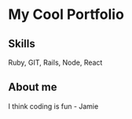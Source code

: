 # My Cool Portfolio

## Skills

Ruby, GIT, Rails, Node, React


## About me

I think coding is fun - Jamie
